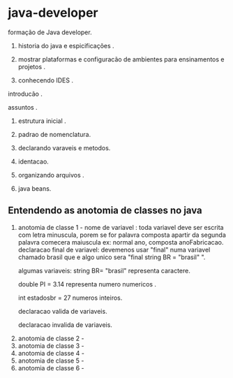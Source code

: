 # java-developer
formação de Java developer.</p>

1. historia do java e espicificações .</p>
2. mostrar plataformas e configuracão de ambientes para ensinamentos e projetos .</p>
3. conhecendo IDES .</p>

introducão .</p>

assuntos .</p>

1. estrutura inicial .</p>
2. padrao de nomenclatura.</p>
3. declarando varaveis e metodos.</p>
4. identacao.</p>
5. organizando arquivos .</p>
6. java beans.</p>

## Entendendo as anotomia de classes no java

1. anotomia de classe 1 -
nome de variavel : toda variavel deve ser escrita com letra minuscula, porem se for palavra composta apartir da segunda palavra comecera maiuscula ex: normal ano, composta anoFabricacao. \
declaracao final de variavel: devemenos usar "final" numa variavel chamado brasil que e algo unico sera "final string BR = "brasil" ".</p>
algumas variaveis: 
string BR= "brasil" representa caractere.</p>
double PI = 3.14 representa numero numericos .</p>
int estadosbr = 27 numeros inteiros.</p>
declaracao valida de variaveis.</p>
declaracao invalida de variaveis.</p>
2. anotomia de classe 2 - 
3. anotomia de classe 3 -
4. anotomia de classe 4 - 
5. anotomia de classe 5 -
6. anotomia de classe 6 -

